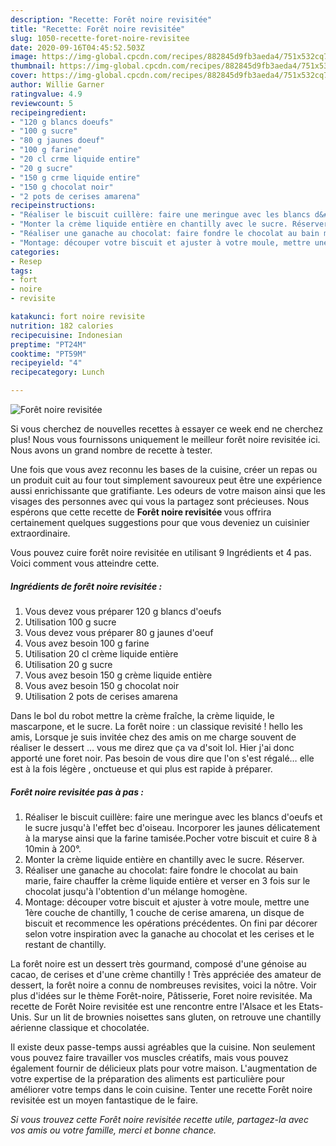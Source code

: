 ```yaml
---
description: "Recette: Forêt noire revisitée"
title: "Recette: Forêt noire revisitée"
slug: 1050-recette-foret-noire-revisitee
date: 2020-09-16T04:45:52.503Z
image: https://img-global.cpcdn.com/recipes/882845d9fb3aeda4/751x532cq70/foret-noire-revisitee-photo-principale-de-la-recette.jpg
thumbnail: https://img-global.cpcdn.com/recipes/882845d9fb3aeda4/751x532cq70/foret-noire-revisitee-photo-principale-de-la-recette.jpg
cover: https://img-global.cpcdn.com/recipes/882845d9fb3aeda4/751x532cq70/foret-noire-revisitee-photo-principale-de-la-recette.jpg
author: Willie Garner
ratingvalue: 4.9
reviewcount: 5
recipeingredient:
- "120 g blancs doeufs"
- "100 g sucre"
- "80 g jaunes doeuf"
- "100 g farine"
- "20 cl crme liquide entire"
- "20 g sucre"
- "150 g crme liquide entire"
- "150 g chocolat noir"
- "2 pots de cerises amarena"
recipeinstructions:
- "Réaliser le biscuit cuillère: faire une meringue avec les blancs d&#39;oeufs et le sucre jusqu&#39;à l&#39;effet bec d&#39;oiseau. Incorporer les jaunes délicatement à la maryse ainsi que la farine tamisée.Pocher votre biscuit et cuire 8 à 10min à 200°."
- "Monter la crème liquide entière en chantilly avec le sucre. Réserver."
- "Réaliser une ganache au chocolat: faire fondre le chocolat au bain marie, faire chauffer la crème liquide entière et verser en 3 fois sur le chocolat jusqu&#39;à l&#39;obtention d&#39;un mélange homogène."
- "Montage: découper votre biscuit et ajuster à votre moule, mettre une 1ère couche de chantilly, 1 couche de cerise amarena, un disque de biscuit et recommence les opérations précédentes. On fini par décorer selon votre inspiration avec la ganache au chocolat et les cerises et le restant de chantilly."
categories:
- Resep
tags:
- fort
- noire
- revisite

katakunci: fort noire revisite 
nutrition: 182 calories
recipecuisine: Indonesian
preptime: "PT24M"
cooktime: "PT59M"
recipeyield: "4"
recipecategory: Lunch

---
```



![Forêt noire revisitée](https://img-global.cpcdn.com/recipes/882845d9fb3aeda4/751x532cq70/foret-noire-revisitee-photo-principale-de-la-recette.jpg)

Si vous cherchez de nouvelles recettes à essayer ce week end ne cherchez plus! Nous vous fournissons uniquement le meilleur forêt noire revisitée ici. Nous avons un grand nombre de recette à tester.

Une fois que vous avez reconnu les bases de la cuisine, créer un repas ou un produit cuit au four tout simplement savoureux peut être une expérience aussi enrichissante que gratifiante. Les odeurs de votre maison ainsi que les visages des personnes avec qui vous la partagez sont précieuses. Nous espérons que cette recette de <strong> Forêt noire revisitée </strong> vous offrira certainement quelques suggestions pour que vous deveniez un cuisinier extraordinaire.

<!--inarticleads1-->

Vous pouvez cuire forêt noire revisitée en utilisant 9 Ingrédients et 4 pas. Voici comment vous atteindre cette.

##### Ingrédients de forêt noire revisitée :

1. Vous devez vous préparer 120 g blancs d&#39;oeufs
1. Utilisation 100 g sucre
1. Vous devez vous préparer 80 g jaunes d&#39;oeuf
1. Vous avez besoin 100 g farine
1. Utilisation 20 cl crème liquide entière
1. Utilisation 20 g sucre
1. Vous avez besoin 150 g crème liquide entière
1. Vous avez besoin 150 g chocolat noir
1. Utilisation 2 pots de cerises amarena


Dans le bol du robot mettre la crème fraîche, la crème liquide, le mascarpone, et le sucre. La forêt noire : un classique revisité ! hello les amis, Lorsque je suis invitée chez des amis on me charge souvent de réaliser le dessert … vous me direz que ça va d&#39;soit lol. Hier j&#39;ai donc apporté une foret noir. Pas besoin de vous dire que l&#39;on s&#39;est régalé… elle est à la fois légère , onctueuse et qui plus est rapide à préparer. 

<!--inarticleads2-->

##### Forêt noire revisitée pas à pas :

1. Réaliser le biscuit cuillère: faire une meringue avec les blancs d&#39;oeufs et le sucre jusqu&#39;à l&#39;effet bec d&#39;oiseau. Incorporer les jaunes délicatement à la maryse ainsi que la farine tamisée.Pocher votre biscuit et cuire 8 à 10min à 200°.
1. Monter la crème liquide entière en chantilly avec le sucre. Réserver.
1. Réaliser une ganache au chocolat: faire fondre le chocolat au bain marie, faire chauffer la crème liquide entière et verser en 3 fois sur le chocolat jusqu&#39;à l&#39;obtention d&#39;un mélange homogène.
1. Montage: découper votre biscuit et ajuster à votre moule, mettre une 1ère couche de chantilly, 1 couche de cerise amarena, un disque de biscuit et recommence les opérations précédentes. On fini par décorer selon votre inspiration avec la ganache au chocolat et les cerises et le restant de chantilly.


La forêt noire est un dessert très gourmand, composé d&#39;une génoise au cacao, de cerises et d&#39;une crème chantilly ! Très appréciée des amateur de dessert, la forêt noire a connu de nombreuses revisites, voici la nôtre. Voir plus d&#39;idées sur le thème Forêt-noire, Pâtisserie, Foret noire revisitée. Ma recette de Forêt Noire revisitée est une rencontre entre l&#39;Alsace et les Etats-Unis. Sur un lit de brownies noisettes sans gluten, on retrouve une chantilly aérienne classique et chocolatée. 

<!--inarticleads1-->

<p>
Il existe deux passe-temps aussi agréables que la cuisine. Non seulement vous pouvez faire travailler vos muscles créatifs, mais vous pouvez également fournir de délicieux plats pour votre maison. L'augmentation de votre expertise de la préparation des aliments est particulière pour améliorer votre temps dans le coin cuisine. Tenter une recette Forêt noire revisitée est un moyen fantastique de le faire.
</p>

<p>
<i>Si vous trouvez cette Forêt noire revisitée recette utile, partagez-la avec vos amis ou votre famille, merci et bonne chance.</i>
</p>
